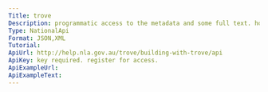 ```yaml
---
Title: trove
Description: programmatic access to the metadata and some full text. holds over 400 million books, images, historic newspapers, maps, music, archives from the national library of Australia.
Type: NationalApi
Format: JSON,XML
Tutorial:
ApiUrl: http://help.nla.gov.au/trove/building-with-trove/api
ApiKey: key required. register for access.
ApiExampleUrl:
ApiExampleText:
---
```

